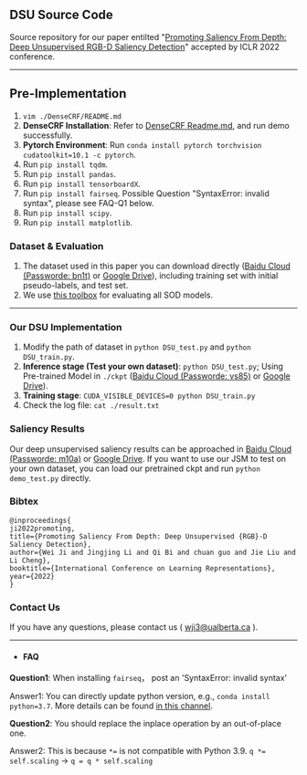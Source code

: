 ## DSU Source Code

Source repository for our paper entilted "[Promoting Saliency From Depth: Deep Unsupervised RGB-D Saliency Detection](https://openreview.net/pdf?id=BZnnMbt0pW)" accepted by ICLR 2022 conference.

------



## Pre-Implementation

1. ```vim ./DenseCRF/README.md ```
2. **DenseCRF Installation**: Refer to [DenseCRF Readme.md](https://github.com/jiwei0921/DSU/blob/main/DenseCRF/README.md), and run demo successfully.
3. **Pytorch Environment**: Run ```conda install pytorch torchvision cudatoolkit=10.1 -c pytorch```.
4. Run ```pip install tqdm```.
5. Run ```pip install pandas```.
6. Run ```pip install tensorboardX```.
7. Run ```pip install fairseq```. Possible Question "SyntaxError: invalid syntax", please see FAQ-Q1 below.
8. Run ```pip install scipy```.
9. Run ```pip install matplotlib```.


### Dataset & Evaluation
1. The dataset used in this paper you can download directly ([Baidu Cloud (Passworde: bn1t)](https://pan.baidu.com/s/1WBi3-YlL8-d0kz-k2CudTA) or [Google Drive](https://drive.google.com/file/d/1oXyLs_Pki9qcGx4HnAtDh1FNbyhG4D-X/view?usp=sharing)), including training set with initial pseudo-labels, and test set. 
2. We use [this toolbox](https://github.com/jiwei0921/Saliency-Evaluation-Toolbox) for evaluating all SOD models.


------


### Our DSU Implementation

1. Modify the path of dataset in ```python DSU_test.py``` and ```python DSU_train.py```.
2. **Inference stage (Test your own dataset)**: ```python DSU_test.py```; Using Pre-trained Model in ```./ckpt``` ([Baidu Cloud (Passworde: vs85)](https://pan.baidu.com/s/1GbHR4V3jzqh1SGaQopIJGw) or [Google Drive](https://drive.google.com/file/d/1osp-8nEx_cAY9mjhaC9OJRTIQSP0irdr/view?usp=sharing)).  
3. **Training stage**: ```CUDA_VISIBLE_DEVICES=0 python DSU_train.py```                             
4. Check the log file: ```cat ./result.txt```


### Saliency Results

Our deep unsupervised saliency results can be approached in [Baidu Cloud (Passworde: m10a)](https://pan.baidu.com/s/1oPJjR2apBvnbUkmNokr3CQ) or [Google Drive](https://drive.google.com/file/d/1VwvTZFwRUtoEdymv5RzxywWuBmn4z7Xx/view?usp=sharing).
If you want to use our JSM to test on your own dataset, you can load our pretrained ckpt and run ```python demo_test.py``` directly.



### Bibtex
```
@inproceedings{
ji2022promoting,
title={Promoting Saliency From Depth: Deep Unsupervised {RGB}-D Saliency Detection},
author={Wei Ji and Jingjing Li and Qi Bi and chuan guo and Jie Liu and Li Cheng},
booktitle={International Conference on Learning Representations},
year={2022}
}
```

### Contact Us
If you have any questions, please contact us ( wji3@ualberta.ca ).


---
+ #### FAQ

**Question1**: When installing ```fairseq```， post an 'SyntaxError: invalid syntax' 

Answer1: You can directly update python version, e.g., ```conda install python=3.7```. More details can be found [in this channel](https://github.com/pytorch/fairseq/issues/55).

**Question2**: You should replace the inplace operation by an out-of-place one. 

Answer2: This is because `*=` is not compatible with Python 3.9. `q *= self.scaling` -> `q = q * self.scaling`

